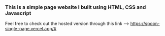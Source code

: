 ### This is a simple page website I built using HTML, CSS and Javascript 

Feel free to check out the hosted version through this link --> https://spoon-single-page.vercel.app/#
